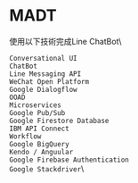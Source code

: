 # MADT
使用以下技術完成Line ChatBot\

`Conversational UI` \
`ChatBot` \
`Line Messaging API` \
`WeChat Open Platform` \
`Google Dialogflow` \
`OOAD` \
`Microservices` \
`Google Pub/Sub` \
`Google Firestore Database` \
`IBM API Connect` \
`Workflow` \
`Google BigQuery` \
`Kendo / Anguular` \
`Google Firebase Authentication` \
`Google Stackdriver`\
